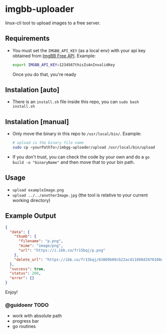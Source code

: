 # imgbb-uploader
linux-cli tool to upload images to a free server.

## Requirements
- You must set the `IMGBB_API_KEY` (as a local env) with your api key obtained from [ImgBB Free API](https://api.imgbb.com/). Example:
  ```bash
  export IMGBB_API_KEY=1234567thisIsAnInvalidKey
  ```
  Once you do that, you're ready 

## Instalation [auto]
- There is an `install.sh` file inside this repo, you can `sudo bash install.sh`

## Instalation [manual]
- Only move the binary in this repo to `/usr/local/bin/`. Example: 
    ```bash
    # upload is the binary file name
    sudo cp <yourPathTo>/imbgg-uploader/upload /usr/local/bin/upload
    ```
- If you don't trust, you can check the code by your own and do a `go build -o "binaryName"` and then move that to your bin path.


## Usage
- `upload exampleImage.png`
- `upload ../../anotherImage.jpg` (the tool is relative to your current working directory)

## Example Output
```json
{
  "data": {
    "thumb": {
      "filename": "p.png",
      "mime": "image/png",
      "url": "https://i.ibb.co/fr15bqj/p.png"
    },
    "delete_url": "https://ibb.co/fr15bqj/63869b09cb22ac411898d3470108ec39"
  },
  "success": true,
  "status": 200,
  "error": {}
}
```
Enjoy!


### @guidoenr TODO
- work with absolute path
- progress bar
- go routines



